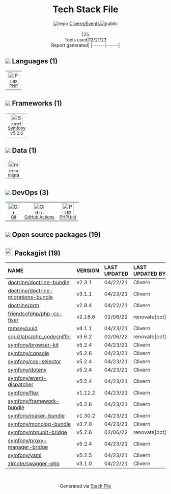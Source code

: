 <!--
&lt;--- Readme.md Snippet without images Start ---&gt;
## Tech Stack
Clivern/Events is built on the following main stack:

- [PHP](http://www.php.net/) – Languages
- [Symfony](http://symfony.com/) – Frameworks (Full Stack)
- [PHPUnit](https://phpunit.de/) – Testing Frameworks
- [migra](https://migra.djrobstep.com/) – Database Tools
- [GitHub Actions](https://github.com/features/actions) – Continuous Integration

Full tech stack [here](/techstack.md)

&lt;--- Readme.md Snippet without images End ---&gt;

&lt;--- Readme.md Snippet with images Start ---&gt;
## Tech Stack
Clivern/Events is built on the following main stack:

- <img width='25' height='25' src='https://img.stackshare.io/service/991/hwUcGZ41_400x400.jpg' alt='PHP'/> [PHP](http://www.php.net/) – Languages
- <img width='25' height='25' src='https://img.stackshare.io/service/1197/logosf_positif_03_icon.png' alt='Symfony'/> [Symfony](http://symfony.com/) – Frameworks (Full Stack)
- <img width='25' height='25' src='https://img.stackshare.io/service/1616/1_WsEnddd5Y4EgEHsT054kUQ.jpeg' alt='PHPUnit'/> [PHPUnit](https://phpunit.de/) – Testing Frameworks
- <img width='25' height='25' src='https://img.stackshare.io/no-img-open-source.png' alt='migra'/> [migra](https://migra.djrobstep.com/) – Database Tools
- <img width='25' height='25' src='https://img.stackshare.io/service/11563/actions.png' alt='GitHub Actions'/> [GitHub Actions](https://github.com/features/actions) – Continuous Integration

Full tech stack [here](/techstack.md)

&lt;--- Readme.md Snippet with images End ---&gt;
-->
<div align="center">

# Tech Stack File
![](https://img.stackshare.io/repo.svg "repo") [Clivern/Events](https://github.com/Clivern/Events)![](https://img.stackshare.io/public_badge.svg "public")
<br/><br/>
|25<br/>Tools used|12/21/23 <br/>Report generated|
|------|------|
</div>

## <img src='https://img.stackshare.io/languages.svg'/> Languages (1)
<table><tr>
  <td align='center'>
  <img width='36' height='36' src='https://img.stackshare.io/service/991/hwUcGZ41_400x400.jpg' alt='PHP'>
  <br>
  <sub><a href="http://www.php.net/">PHP</a></sub>
  <br>
  <sub></sub>
</td>

</tr>
</table>

## <img src='https://img.stackshare.io/frameworks.svg'/> Frameworks (1)
<table><tr>
  <td align='center'>
  <img width='36' height='36' src='https://img.stackshare.io/service/1197/logosf_positif_03_icon.png' alt='Symfony'>
  <br>
  <sub><a href="http://symfony.com/">Symfony</a></sub>
  <br>
  <sub>v5.2.6</sub>
</td>

</tr>
</table>

## <img src='https://img.stackshare.io/databases.svg'/> Data (1)
<table><tr>
  <td align='center'>
  <img width='36' height='36' src='https://img.stackshare.io/no-img-open-source.png' alt='migra'>
  <br>
  <sub><a href="https://migra.djrobstep.com/">migra</a></sub>
  <br>
  <sub></sub>
</td>

</tr>
</table>

## <img src='https://img.stackshare.io/devops.svg'/> DevOps (3)
<table><tr>
  <td align='center'>
  <img width='36' height='36' src='https://img.stackshare.io/service/1046/git.png' alt='Git'>
  <br>
  <sub><a href="http://git-scm.com/">Git</a></sub>
  <br>
  <sub></sub>
</td>

<td align='center'>
  <img width='36' height='36' src='https://img.stackshare.io/service/11563/actions.png' alt='GitHub Actions'>
  <br>
  <sub><a href="https://github.com/features/actions">GitHub Actions</a></sub>
  <br>
  <sub></sub>
</td>

<td align='center'>
  <img width='36' height='36' src='https://img.stackshare.io/service/1616/1_WsEnddd5Y4EgEHsT054kUQ.jpeg' alt='PHPUnit'>
  <br>
  <sub><a href="https://phpunit.de/">PHPUnit</a></sub>
  <br>
  <sub></sub>
</td>

</tr>
</table>


## <img src='https://img.stackshare.io/group.svg' /> Open source packages (19)</h2>

## <img width='24' height='24' src='https://img.stackshare.io/package_manager/1778/default_90cb8b66e85ae5b95928b10bb076ab6a27c7e151.png'/> Packagist (19)

|NAME|VERSION|LAST UPDATED|LAST UPDATED BY|LICENSE|VULNERABILITIES|
|:------|:------|:------|:------|:------|:------|
|[doctrine/doctrine-bundle](https://packagist.org/doctrine/doctrine-bundle)|v2.3.1|04/22/21|Clivern |N/A|N/A|
|[doctrine/doctrine-migrations-bundle](https://packagist.org/doctrine/doctrine-migrations-bundle)|v3.1.1|04/23/21|Clivern |N/A|N/A|
|[doctrine/orm](https://packagist.org/doctrine/orm)|v2.8.4|04/22/21|Clivern |N/A|N/A|
|[friendsofphp/php-cs-fixer](https://packagist.org/friendsofphp/php-cs-fixer)|v2.18.6|02/06/22|renovate[bot] |N/A|N/A|
|[ramsey/uuid](https://packagist.org/ramsey/uuid)|v4.1.1|04/23/21|Clivern |N/A|N/A|
|[squizlabs/php_codesniffer](https://packagist.org/squizlabs/php_codesniffer)|v3.6.2|02/06/22|renovate[bot] |N/A|N/A|
|[symfony/browser-kit](https://packagist.org/symfony/browser-kit)|v5.2.4|04/23/21|Clivern |N/A|N/A|
|[symfony/console](https://packagist.org/symfony/console)|v5.2.6|04/23/21|Clivern |N/A|N/A|
|[symfony/css-selector](https://packagist.org/symfony/css-selector)|v5.2.4|04/23/21|Clivern |N/A|N/A|
|[symfony/dotenv](https://packagist.org/symfony/dotenv)|v5.2.4|04/23/21|Clivern |N/A|N/A|
|[symfony/event-dispatcher](https://packagist.org/symfony/event-dispatcher)|v5.2.4|04/23/21|Clivern |N/A|N/A|
|[symfony/flex](https://packagist.org/symfony/flex)|v1.12.2|04/23/21|Clivern |N/A|N/A|
|[symfony/framework-bundle](https://packagist.org/symfony/framework-bundle)|v5.2.6|04/23/21|Clivern |N/A|N/A|
|[symfony/maker-bundle](https://packagist.org/symfony/maker-bundle)|v1.30.2|04/23/21|Clivern |N/A|N/A|
|[symfony/monolog-bundle](https://packagist.org/symfony/monolog-bundle)|v3.7.0|04/23/21|Clivern |N/A|N/A|
|[symfony/phpunit-bridge](https://packagist.org/symfony/phpunit-bridge)|v5.2.6|02/06/22|renovate[bot] |N/A|N/A|
|[symfony/proxy-manager-bridge](https://packagist.org/symfony/proxy-manager-bridge)|v5.2.4|04/23/21|Clivern |N/A|N/A|
|[symfony/yaml](https://packagist.org/symfony/yaml)|v5.2.5|04/23/21|Clivern |N/A|N/A|
|[zircote/swagger-php](https://packagist.org/zircote/swagger-php)|v3.1.0|04/22/21|Clivern |N/A|N/A|

<br/>
<div align='center'>

Generated via [Stack File](https://github.com/marketplace/stack-file)
